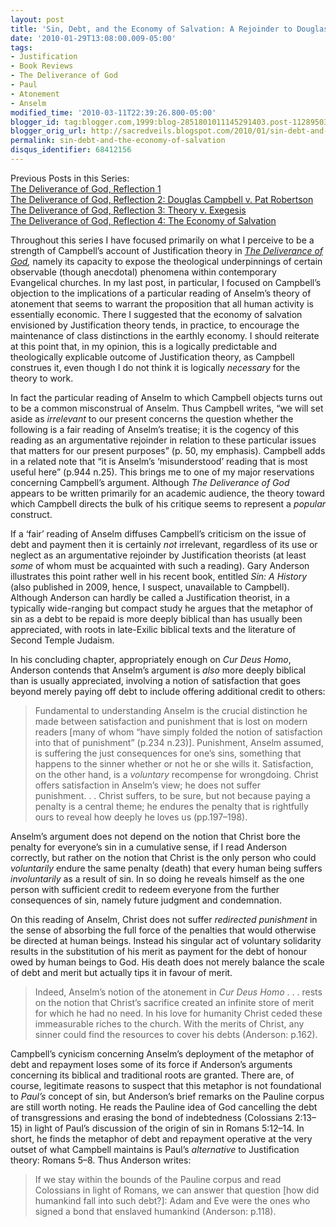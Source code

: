 ```yaml
---
layout: post
title: 'Sin, Debt, and the Economy of Salvation: A Rejoinder to Douglas Campbell'
date: '2010-01-29T13:08:00.009-05:00'
tags:
- Justification
- Book Reviews
- The Deliverance of God
- Paul
- Atonement
- Anselm
modified_time: '2010-03-11T22:39:26.800-05:00'
blogger_id: tag:blogger.com,1999:blog-2851801011145291403.post-1128950325131945266
blogger_orig_url: http://sacredveils.blogspot.com/2010/01/sin-debt-and-economy-of-salvation.html
permalink: sin-debt-and-the-economy-of-salvation
disqus_identifier: 68412156
---
```


Previous Posts in this Series:  
[The Deliverance of God, Reflection 1](/the-deliverance-of-god-reflection-1)  
[The Deliverance of God, Reflection 2: Douglas Campbell v. Pat Robertson](/the-deliverance-of-god-reflection-2)  
[The Deliverance of God, Reflection 3: Theory v. Exegesis](/the-deliverance-of-god-reflection-3)  
[The Deliverance of God, Reflection 4: The Economy of Salvation](/the-deliverance-of-god-reflection-4)

Throughout this series I have focused primarily on what I perceive to be a strength of Campbell’s account of Justification theory in *[The Deliverance of God](http://www.amazon.com/Deliverance-God-Apocalyptic-Rereading-Justification/dp/0802831265?ie=UTF8&tag=sacrveil-20&link_code=btl&camp=213689&creative=392969),* namely its capacity to expose the theological underpinnings of certain observable (though anecdotal) phenomena within contemporary Evangelical churches. In my last post, in particular, I focused on Campbell’s objection to the implications of a particular reading of Anselm’s theory of atonement that seems to warrant the proposition that all human activity is essentially economic. There I suggested that the economy of salvation envisioned by Justification theory tends, in practice, to encourage the maintenance of class distinctions in the earthly economy. I should reiterate at this point that, in my opinion, this is a logically predictable and theologically explicable outcome of Justification theory, as Campbell construes it, even though I do not think it is logically *necessary* for the theory to work.

In fact the particular reading of Anselm to which Campbell objects turns out to be a common misconstrual of Anselm. Thus Campbell writes, “we will set aside as *irrelevant* to our present concerns the question whether the following is a fair reading of Anselm’s treatise; it is the cogency of this reading as an argumentative rejoinder in relation to these particular issues that matters for our present purposes” (p. 50, my emphasis). Campbell adds in a related note that “it is Anselm’s ‘misunderstood’ reading that is most useful here” (p.944 n.25). This brings me to one of my major reservations concerning Campbell’s argument. Although *The Deliverance of God* appears to be written primarily for an academic audience, the theory toward which Campbell directs the bulk of his critique seems to represent a *popular* construct.

If a ‘fair’ reading of Anselm diffuses Campbell’s criticism on the issue of debt and payment then it is certainly *not* irrelevant, regardless of its use or neglect as an argumentative rejoinder by Justification theorists (at least *some* of whom must be acquainted with such a reading). Gary Anderson illustrates this point rather well in his recent book, entitled *Sin: A History* (also published in 2009, hence, I suspect, unavailable to Campbell). Although Anderson can hardly be called a Justification theorist, in a typically wide-ranging but compact study he argues that the metaphor of sin as a debt to be repaid is more deeply biblical than has usually been appreciated, with roots in late-Exilic biblical texts and the literature of Second Temple Judaism.

In his concluding chapter, appropriately enough on *Cur Deus Homo*, Anderson contends that Anselm’s argument is *also* more deeply biblical than is usually appreciated, involving a notion of satisfaction that goes beyond merely paying off debt to include offering additional credit to others:

>Fundamental to understanding Anselm is the crucial distinction he made between satisfaction and punishment that is lost on modern readers [many of whom “have simply folded the notion of satisfaction into that of punishment” (p.234 n.23)]. Punishment, Anselm assumed, is suffering the just consequences for one’s sins, something that happens to the sinner whether or not he or she wills it. Satisfaction, on the other hand, is a *voluntary* recompense for wrongdoing. Christ offers satisfaction in Anselm’s view; he does not suffer punishment.&nbsp;.&nbsp;.&nbsp;Christ suffers, to be sure, but not because paying a penalty is a central theme; he endures the penalty that is rightfully ours to reveal how deeply he loves us (pp.197–198).

Anselm’s argument does not depend on the notion that Christ bore the penalty for everyone’s sin in a cumulative sense, if I read Anderson correctly, but rather on the notion that Christ is the only person who could *voluntarily* endure the same penalty (death) that every human being suffers *involuntarily* as a result of sin. In so doing he reveals himself as the one person with sufficient credit to redeem everyone from the further consequences of sin, namely future judgment and condemnation.

On this reading of Anselm, Christ does not suffer *redirected punishment* in the sense of absorbing the full force of the penalties that would otherwise be directed at human beings. Instead his singular act of voluntary solidarity results in the substitution of his merit as payment for the debt of honour owed by human beings to God. His death does not merely balance the scale of debt and merit but actually tips it in favour of merit.

>Indeed, Anselm’s notion of the atonement in *Cur Deus Homo* .&nbsp;.&nbsp;. rests on the notion that Christ’s sacrifice created an infinite store of merit for which he had no need. In his love for humanity Christ ceded these immeasurable riches to the church. With the merits of Christ, any sinner could find the resources to cover his debts (Anderson: p.162).

Campbell’s cynicism concerning Anselm’s deployment of the metaphor of debt and repayment loses some of its force if Anderson’s arguments concerning its biblical and traditional roots are granted. There are, of course, legitimate reasons to suspect that this metaphor is not foundational to *Paul’s* concept of sin, but Anderson’s brief remarks on the Pauline corpus are still worth noting. He reads the Pauline idea of God cancelling the debt of transgressions and erasing the bond of indebtedness (Colossians 2:13–15) in light of Paul’s discussion of the origin of sin in Romans 5:12–14. In short, he finds the metaphor of debt and repayment operative at the very outset of what Campbell maintains is Paul’s *alternative* to Justification theory: Romans 5–8. Thus Anderson writes:

>If we stay within the bounds of the Pauline corpus and read Colossians in light of Romans, we can answer that question [how did humankind fall into such debt?]: Adam and Eve were the ones who signed a bond that enslaved humankind (Anderson: p.118).